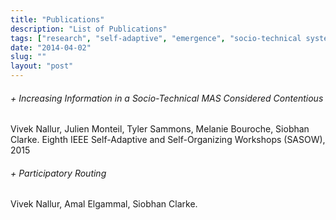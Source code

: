 ```yaml
---
title: "Publications"
description: "List of Publications"
tags: ["research", "self-adaptive", "emergence", "socio-technical systems","feedback loops"]
date: "2014-04-02"
slug: ""
layout: "post"
---
```




<div class="pubentry">

###### + Increasing Information in a Socio-Technical MAS Considered Contentious
Vivek Nallur, Julien Monteil, Tyler Sammons, Melanie Bouroche, Siobhan Clarke. Eighth IEEE Self-Adaptive and Self-Organizing Workshops (SASOW), 2015

</div>

###### + Participatory Routing
Vivek Nallur, Amal Elgammal, Siobhan Clarke. 